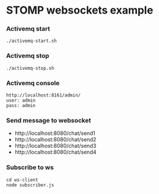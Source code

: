 # STOMP websockets example

### Activemq start
    ./activemq-start.sh
    
### Activemq stop
    ./activemq-stop.sh

### Activemq console
    http://localhost:8161/admin/
    user: admin
    pass: admin

### Send message to websocket    
- http://localhost:8080/chat/send1
- http://localhost:8080/chat/send2
- http://localhost:8080/chat/send3
- http://localhost:8080/chat/send4

### Subscribe to ws
    cd ws-client
    node subscriber.js
    
